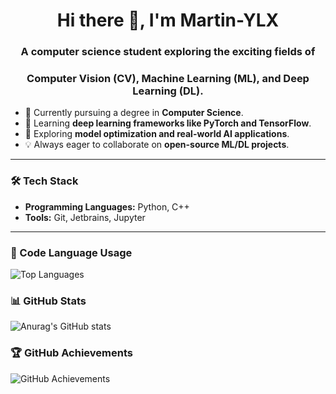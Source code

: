 <h1 align="center">Hi there 👋, I'm Martin-YLX</h1>
<h3 align="center">A computer science student exploring the exciting fields of </h3>
<h3 align="center">  Computer Vision (CV), Machine Learning (ML), and Deep Learning (DL).</h3>

- 🏫 Currently pursuing a degree in **Computer Science**.
- 🔭 Learning **deep learning frameworks like PyTorch and TensorFlow**.
- 🌱 Exploring **model optimization and real-world AI applications**.
- 💡 Always eager to collaborate on **open-source ML/DL projects**.
---

### 🛠 Tech Stack
- **Programming Languages:** Python, C++
- **Tools:** Git, Jetbrains, Jupyter

---

### 📌 Code Language Usage
![Top Languages](https://github-readme-stats.vercel.app/api/top-langs/?username=Martin-YLX&layout=compact&theme=light)

### 📊 GitHub Stats
![Anurag's GitHub stats](https://github-readme-stats.vercel.app/api?username=Martin-YLX)

### 🏆 GitHub Achievements
![GitHub Achievements](https://github-profile-trophy.vercel.app/?username=Martin-YLX&theme=graywhite)

